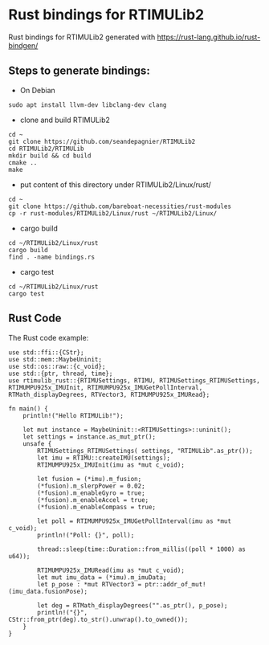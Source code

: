 # Rust bindings for RTIMULib2

Rust bindings for RTIMULib2 generated with https://rust-lang.github.io/rust-bindgen/


## Steps to generate bindings:


* On Debian

````
sudo apt install llvm-dev libclang-dev clang
````

* clone and build RTIMULib2

````
cd ~
git clone https://github.com/seandepagnier/RTIMULib2
cd RTIMULib2/RTIMULib
mkdir build && cd build 
cmake ..
make
````

* put content of this directory under RTIMULib2/Linux/rust/

````
cd ~
git clone https://github.com/bareboat-necessities/rust-modules
cp -r rust-modules/RTIMULib2/Linux/rust ~/RTIMULib2/Linux/
````

* cargo build


````
cd ~/RTIMULib2/Linux/rust
cargo build
find . -name bindings.rs
````


* cargo test

````
cd ~/RTIMULib2/Linux/rust
cargo test
````


## Rust Code

The Rust code example:


````
use std::ffi::{CStr};
use std::mem::MaybeUninit;
use std::os::raw::{c_void};
use std::{ptr, thread, time};
use rtimulib_rust::{RTIMUSettings, RTIMU, RTIMUSettings_RTIMUSettings, RTIMUMPU925x_IMUInit, RTIMUMPU925x_IMUGetPollInterval, RTMath_displayDegrees, RTVector3, RTIMUMPU925x_IMURead};

fn main() {
    println!("Hello RTIMULib!");

    let mut instance = MaybeUninit::<RTIMUSettings>::uninit();
    let settings = instance.as_mut_ptr();
    unsafe {
        RTIMUSettings_RTIMUSettings( settings, "RTIMULib".as_ptr());
        let imu = RTIMU::createIMU(settings);
        RTIMUMPU925x_IMUInit(imu as *mut c_void);

        let fusion = (*imu).m_fusion;
        (*fusion).m_slerpPower = 0.02;
        (*fusion).m_enableGyro = true;
        (*fusion).m_enableAccel = true;
        (*fusion).m_enableCompass = true;

        let poll = RTIMUMPU925x_IMUGetPollInterval(imu as *mut c_void);
        println!("Poll: {}", poll);

        thread::sleep(time::Duration::from_millis((poll * 1000) as u64));

        RTIMUMPU925x_IMURead(imu as *mut c_void);
        let mut imu_data = (*imu).m_imuData;
        let p_pose : *mut RTVector3 = ptr::addr_of_mut!(imu_data.fusionPose);

        let deg = RTMath_displayDegrees("".as_ptr(), p_pose);
        println!("{}", CStr::from_ptr(deg).to_str().unwrap().to_owned());
    }
}

````



